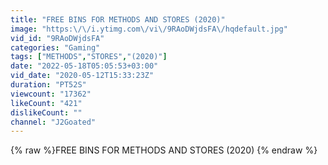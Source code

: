 ```yaml
---
title: "FREE BINS FOR METHODS AND STORES (2020)"
image: "https:\/\/i.ytimg.com\/vi\/9RAoDWjdsFA\/hqdefault.jpg"
vid_id: "9RAoDWjdsFA"
categories: "Gaming"
tags: ["METHODS","STORES","(2020)"]
date: "2022-05-18T05:05:53+03:00"
vid_date: "2020-05-12T15:33:23Z"
duration: "PT52S"
viewcount: "17362"
likeCount: "421"
dislikeCount: ""
channel: "J2Goated"
---
```

{% raw %}FREE BINS FOR METHODS AND STORES (2020) {% endraw %}
